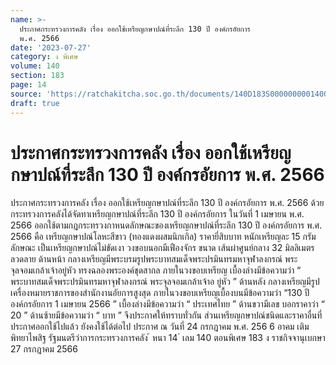 ```yaml
---
name: >-
  ประกาศกระทรวงการคลัง เรื่อง ออกใช้เหรียญกษาปณ์ที่ระลึก 130 ปี องค์กรอัยการ
  พ.ศ. 2566
date: '2023-07-27'
category: ง พิเศษ
volume: 140
section: 183
page: 14
source: 'https://ratchakitcha.soc.go.th/documents/140D183S0000000001400.pdf'
draft: true
---
```


# ประกาศกระทรวงการคลัง เรื่อง ออกใช้เหรียญกษาปณ์ที่ระลึก 130 ปี องค์กรอัยการ พ.ศ. 2566

ประกาศกระทรวงการคลัง เรื่อง ออกใช้เหรียญกษาปณ์ที่ระลึก 130 ปี องค์กรอัยการ พ.ศ. 2566 ด้วยกระทรวงการคลังได้จัดทาเหรียญกษาปณ์ที่ระลึก 130 ปี องค์กรอัยการ ในวันที่ 1 เมษายน พ.ศ. 2566 ออกใช้ตามกฎกระทรวงกาหนดลักษณะของเหรียญกษาปณ์ที่ระลึก 130 ปี องค์กรอัยการ พ.ศ. 2566 คือ เหรียญกษาปณ์โลหะสีขาว (ทองแดงผสมนิกเกิล) ราคายี่สิบบาท หนักเหรียญละ 15 กรัม ลักษณะ เป็นเหรียญกษาปณ์ไม่ขัดเงา วงขอบนอกมีเฟืองจักร ขนาด เส้นผ่าศูนย์กลาง 32 มิลลิเมตร ลวดลาย ด้านหน้า กลางเหรียญมีพระบรมรูปพระบาทสมเด็จพระปรมินทรมหาจุฬาลงกรณ์ พระจุลจอมเกล้าเจ้าอยู่หัว ทรงฉลองพระองค์ชุดสากล ภายในวงขอบเหรียญ เบื้องล่างมีข้อความว่า “ พระบาทสมเด็จพระปรมินทรมหาจุฬาลงกรณ์ พระจุลจอมเกล้าเจ้าอ ยู่หัว ” ด้านหลัง กลางเหรียญมีรูปเครื่องหมายราชการของสำนักงานอัยการสูงสุด ภายในวงขอบเหรียญเบื้องบนมีข้อความว่า “130 ปี องค์กรอัยการ 1 เมษายน 2566 ” เบื้องล่างมีข้อความว่า “ ประเทศไทย ” ด้านขวามีเลข บอกราคาว่า “ 20 ” ด้านซ้ายมีข้อความว่า “ บาท ” จึงประกาศให้ทราบทั่วกัน ส่วนเหรียญกษาปณ์ชนิดและราคาอื่นที่ประกาศออกใช้ไปแล้ว ยังคงใช้ได้ต่อไป ประกาศ ณ วันที่ 24 กรกฎาคม พ.ศ. 256 6 อาคม เติมพิทยาไพสิฐ รัฐมนตรีว่าการกระทรวงการคลัง ้ หนา 14 ่ เลม 140 ตอนพิเศษ 183 ง ราชกิจจานุเบกษา 27 กรกฎาคม 2566

